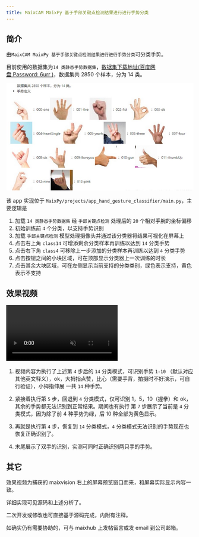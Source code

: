 ```yaml
---
title: MaixCAM MaixPy 基于手部关键点检测结果进行进行手势分类
---
```



## 简介

由`MaixCAM MaixPy 基于手部关键点检测结果进行进行手势分类`可分类手势。

目前使用的数据集为`14 类静态手势数据集`，[数据集下载地址(百度网盘 Password: 6urr )](https://pan.baidu.com/s/1Sd-Ad88Wzp0qjGH6Ngah0g)，数据集共 2850 个样本，分为 14 类。  


![](../../assets/handposex_14class.jpg)


该 app 实现位于 `MaixPy/projects/app_hand_gesture_classifier/main.py`，主要逻辑是

1. 加载 `14 类静态手势数据集` 经 `手部关键点检测` 处理后的 `20` 个相对手腕的坐标偏移
2. 初始训练前 `4` 个分类，以支持手势识别
3. 加载 `手部关键点检测` 模型处理摄像头并通过该分类器将结果可视化在屏幕上
4. 点击右上角 `class14` 可增添剩余分类样本再训练以达到 `14` 分类手势
5. 点击右下角 `class4` 可移除上一步添加的分类样本再训练以达到 `4` 分类手势
6. 点击按钮之间的小块区域，可在顶部显示分类器上一次训练的时长
7. 点击其余大块区域，可在左侧显示当前支持的分类类别，绿色表示支持，黄色表示不支持



## 效果视频
<video playsinline controls autoplay loop muted preload src="/static/video/hand_gesture_demo.mp4" type="video/mp4">
Classifier Result video
</video>

1. 视频内容为执行了上述第 `4` 步后的 `14` 分类模式，可识别手势 `1-10` （默认对应其他英文释义），ok，大拇指点赞，比心（需要手背，拍摄时不好演示，可自行验证），小拇指伸展 一共 `14` 种手势。

2. 紧接着执行第 `5` 步，回退到 `4` 分类模式，仅可识别 1，5，10（握拳）和 ok，其余的手势都无法识别到正常结果。期间也有执行 第 `7` 步展示了当前是 `4` 分类模式，因为除了前 4 种手势为绿，后 10 种全部为黄色显示。

3. 再就是执行第 `4` 步，恢复到 `14` 分类模式，`4` 分类模式无法识别的手势现在也恢复正确识别了。

4. 末尾展示了双手的识别，实测可同时正确识别两只手的手势。


## 其它

效果视频为捕获的 maixvision 右上的屏幕预览窗口而来，和屏幕实际显示内容一致。

详细实现可见源码和上述分析了。

二次开发或修改也可直接基于源码完成，内附有注释。

如确实仍有需要协助的，可与 maixhub 上发帖留言或发 email 到公司邮箱。